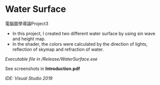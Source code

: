 # Water Surface
電腦圖學導論Project3

- In this project, I created two different water surface by using sin wave and height map.
- In the shader, the colors were calculated by the direction of lights, reflection of skymap and refraction of water.

_Executable file in /Release/WaterSurface.exe_

See screenshots in **Introduction.pdf**

_IDE: Visual Studio 2019_
